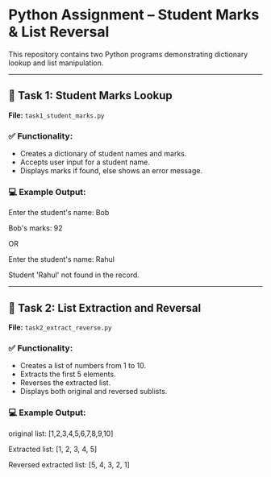 # Python Assignment – Student Marks & List Reversal

This repository contains two Python programs demonstrating dictionary lookup and list manipulation.

---

## 📝 Task 1: Student Marks Lookup

**File:** `task1_student_marks.py`

### ✅ Functionality:
- Creates a dictionary of student names and marks.
- Accepts user input for a student name.
- Displays marks if found, else shows an error message.

### 💻 Example Output:

Enter the student's name: Bob

Bob's marks: 92

OR

Enter the student's name: Rahul

Student 'Rahul' not found in the record.



---

## 🔁 Task 2: List Extraction and Reversal

**File:** `task2_extract_reverse.py`

### ✅ Functionality:
- Creates a list of numbers from 1 to 10.
- Extracts the first 5 elements.
- Reverses the extracted list.
- Displays both original and reversed sublists.

### 💻 Example Output:

original list: [1,2,3,4,5,6,7,8,9,10]

Extracted list: [1, 2, 3, 4, 5]

Reversed extracted list: [5, 4, 3, 2, 1]



